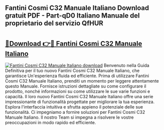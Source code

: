 ## Fantini Cosmi C32 Manuale Italiano Download gratuit PDF - Part-qD0 Italiano Manuale del proprietario del servizio QfHUR

# <h2><a href="http://dfeh27l.blite.top/?on=Fantini+Cosmi+C32+Manuale+Italiano">🔗Download 👉🔴 Fantini Cosmi C32 Manuale Italiano</a></h2>

[![Fantini Cosmi C32 Manuale Italiano download](https://i.imgur.com/lujVjoI.png)](http://dfeh27l.blite.top/?on=Fantini+Cosmi+C32+Manuale+Italiano)
Benvenuto nella Guida Definitiva per il tuo nuovo Fantini Cosmi C32 Manuale Italiano, che garantisce Un'esperienza fluida ed efficiente. Prima di utilizzare Fantini Cosmi C32 Manuale Italiano, prenditi un momento per leggere attentamente questo Manuale. Fornisce istruzioni dettagliate su come configurare il prodotto, nonché informazioni su come utilizzare le sue varie funzioni e capacità. Il loro nuovo Fantini Cosmi C32 Manuale Italiano offre una serie impressionante di funzionalità progettate per migliorare la tua esperienza. Esplora l'interfaccia intuitiva e sfrutta appieno il potenziale delle sue funzionalità. Ci impegniamo a fornire soluzioni per Fantini Cosmi C32 Manuale Italiano. Il nostro Team si impegna a risolvere le vostre preoccupazioni in modo rapido ed efficiente.
